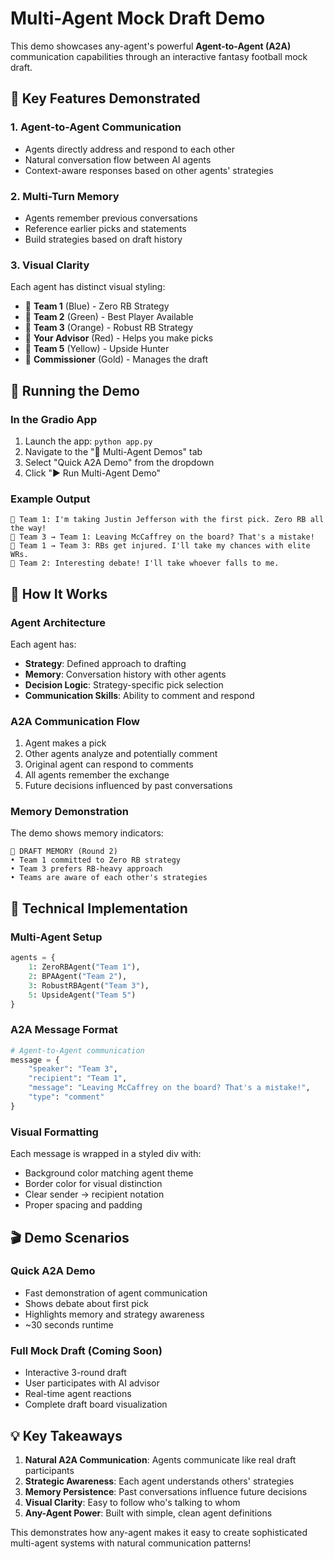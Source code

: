 # Multi-Agent Mock Draft Demo

This demo showcases any-agent's powerful **Agent-to-Agent (A2A)** communication capabilities through an interactive fantasy football mock draft.

## 🎯 Key Features Demonstrated

### 1. **Agent-to-Agent Communication**
- Agents directly address and respond to each other
- Natural conversation flow between AI agents
- Context-aware responses based on other agents' strategies

### 2. **Multi-Turn Memory**
- Agents remember previous conversations
- Reference earlier picks and statements
- Build strategies based on draft history

### 3. **Visual Clarity**
Each agent has distinct visual styling:
- 📘 **Team 1** (Blue) - Zero RB Strategy
- 📗 **Team 2** (Green) - Best Player Available
- 📙 **Team 3** (Orange) - Robust RB Strategy
- 📕 **Your Advisor** (Red) - Helps you make picks
- 📓 **Team 5** (Yellow) - Upside Hunter
- 📜 **Commissioner** (Gold) - Manages the draft

## 🏃 Running the Demo

### In the Gradio App
1. Launch the app: `python app.py`
2. Navigate to the "🤝 Multi-Agent Demos" tab
3. Select "Quick A2A Demo" from the dropdown
4. Click "▶️ Run Multi-Agent Demo"

### Example Output
```
📘 Team 1: I'm taking Justin Jefferson with the first pick. Zero RB all the way!
📙 Team 3 → Team 1: Leaving McCaffrey on the board? That's a mistake!
📘 Team 1 → Team 3: RBs get injured. I'll take my chances with elite WRs.
📗 Team 2: Interesting debate! I'll take whoever falls to me.
```

## 🧠 How It Works

### Agent Architecture
Each agent has:
- **Strategy**: Defined approach to drafting
- **Memory**: Conversation history with other agents
- **Decision Logic**: Strategy-specific pick selection
- **Communication Skills**: Ability to comment and respond

### A2A Communication Flow
1. Agent makes a pick
2. Other agents analyze and potentially comment
3. Original agent can respond to comments
4. All agents remember the exchange
5. Future decisions influenced by past conversations

### Memory Demonstration
The demo shows memory indicators:
```
💭 DRAFT MEMORY (Round 2)
• Team 1 committed to Zero RB strategy
• Team 3 prefers RB-heavy approach
• Teams are aware of each other's strategies
```

## 🔧 Technical Implementation

### Multi-Agent Setup
```python
agents = {
    1: ZeroRBAgent("Team 1"),
    2: BPAAgent("Team 2"), 
    3: RobustRBAgent("Team 3"),
    5: UpsideAgent("Team 5")
}
```

### A2A Message Format
```python
# Agent-to-Agent communication
message = {
    "speaker": "Team 3",
    "recipient": "Team 1", 
    "message": "Leaving McCaffrey on the board? That's a mistake!",
    "type": "comment"
}
```

### Visual Formatting
Each message is wrapped in a styled div with:
- Background color matching agent theme
- Border color for visual distinction
- Clear sender → recipient notation
- Proper spacing and padding

## 🎬 Demo Scenarios

### Quick A2A Demo
- Fast demonstration of agent communication
- Shows debate about first pick
- Highlights memory and strategy awareness
- ~30 seconds runtime

### Full Mock Draft (Coming Soon)
- Interactive 3-round draft
- User participates with AI advisor
- Real-time agent reactions
- Complete draft board visualization

## 💡 Key Takeaways

1. **Natural A2A Communication**: Agents communicate like real draft participants
2. **Strategic Awareness**: Each agent understands others' strategies
3. **Memory Persistence**: Past conversations influence future decisions
4. **Visual Clarity**: Easy to follow who's talking to whom
5. **Any-Agent Power**: Built with simple, clean agent definitions

This demonstrates how any-agent makes it easy to create sophisticated multi-agent systems with natural communication patterns! 